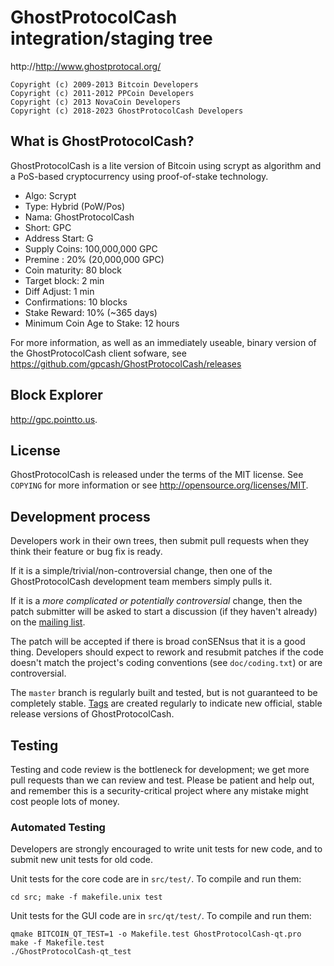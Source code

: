 GhostProtocolCash integration/staging tree
================================

http://http://www.ghostprotocal.org/
```
Copyright (c) 2009-2013 Bitcoin Developers
Copyright (c) 2011-2012 PPCoin Developers
Copyright (c) 2013 NovaCoin Developers
Copyright (c) 2018-2023 GhostProtocolCash Developers
```
What is GhostProtocolCash?
----------------

GhostProtocolCash is a lite version of Bitcoin using scrypt as algorithm and a PoS-based cryptocurrency using proof-of-stake technology.
 - Algo: Scrypt
 - Type: Hybrid (PoW/Pos)
 - Nama: GhostProtocolCash
 - Short: GPC
 - Address Start: G
 - Supply Coins: 100,000,000 GPC
 - Premine : 20% (20,000,000 GPC)
 - Coin maturity: 80 block
 - Target block: 2 min
 - Diff Adjust: 1 min
 - Confirmations: 10 blocks
 - Stake Reward: 10% (~365 days)
 - Minimum Coin Age to Stake: 12 hours

For more information, as well as an immediately useable, binary version of
the GhostProtocolCash client sofware, see https://github.com/gpcash/GhostProtocolCash/releases

Block Explorer
--------------
http://gpc.pointto.us.

License
-------

GhostProtocolCash is released under the terms of the MIT license. See `COPYING` for more
information or see http://opensource.org/licenses/MIT.

Development process
-------------------

Developers work in their own trees, then submit pull requests when they think
their feature or bug fix is ready.

If it is a simple/trivial/non-controversial change, then one of the GhostProtocolCash
development team members simply pulls it.

If it is a *more complicated or potentially controversial* change, then the patch
submitter will be asked to start a discussion (if they haven't already) on the
[mailing list](http://sourceforge.net/mailarchive/forum.php?forum_name=bitcoin-development).

The patch will be accepted if there is broad conSENsus that it is a good thing.
Developers should expect to rework and resubmit patches if the code doesn't
match the project's coding conventions (see `doc/coding.txt`) or are
controversial.

The `master` branch is regularly built and tested, but is not guaranteed to be
completely stable. [Tags](https://github.com/bitcoin/bitcoin/tags) are created
regularly to indicate new official, stable release versions of GhostProtocolCash.

Testing
-------

Testing and code review is the bottleneck for development; we get more pull
requests than we can review and test. Please be patient and help out, and
remember this is a security-critical project where any mistake might cost people
lots of money.

### Automated Testing

Developers are strongly encouraged to write unit tests for new code, and to
submit new unit tests for old code.

Unit tests for the core code are in `src/test/`. To compile and run them:

    cd src; make -f makefile.unix test

Unit tests for the GUI code are in `src/qt/test/`. To compile and run them:

    qmake BITCOIN_QT_TEST=1 -o Makefile.test GhostProtocolCash-qt.pro
    make -f Makefile.test
    ./GhostProtocolCash-qt_test
